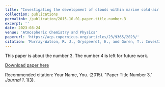 ```yaml
---
title: "Investigating the development of clouds within marine cold-air outbreaks"
collection: publications
permalink: /publication/2015-10-01-paper-title-number-3
excerpt: ''
date: 2023-08-24
venue: 'Atmospheric Chemistry and Physics'
paperurl: 'https://acp.copernicus.org/articles/23/9365/2023/'
citation: 'Murray-Watson, R. J., Gryspeerdt, E., and Goren, T.: Investigating the development of clouds within marine cold-air outbreaks, Atmos. Chem. Phys., 23, 9365–9383, https://doi.org/10.5194/acp-23-9365-2023, 2023.'
---
```

This paper is about the number 3. The number 4 is left for future work.

[Download paper here](http://academicpages.github.io/files/paper3.pdf)

Recommended citation: Your Name, You. (2015). "Paper Title Number 3." <i>Journal 1</i>. 1(3).